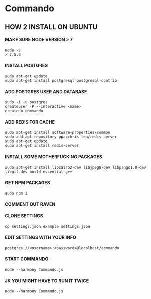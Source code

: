 # Commando

## HOW 2 INSTALL ON UBUNTU

#### MAKE SURE NODE VERSION > 7

```
node -v
> 7.5.0
```

#### INSTALL POSTGRES

```
sudo apt-get update
sudo apt-get install postgresql postgresql-contrib
```

#### ADD POSTGRES USER AND DATABASE

```
sudo -i -u postgres
createuser -P --interactive <name>
createdb commando
```

#### ADD REDIS FOR CACHE
```
sudo apt-get install software-properties-common
sudo add-apt-repository ppa:chris-lea/redis-server
sudo apt-get update
sudo apt-get install redis-server
```

#### INSTALL SOME MOTHERFUCKING PACKAGES
```
sudo apt-get install libcairo2-dev libjpeg8-dev libpango1.0-dev libgif-dev build-essential g++
```

#### GET NPM PACKAGES
```
sudo npm i
```

#### COMMENT OUT RAVEN
#### CLONE SETTINGS
```
cp settings.json.example settings.json
```

#### EDIT SETTINGS WITH YOUR INFO
```
postgres://<username>:<password>@localhost/commando
```

#### START COMMANDO
```
node --harmony Commando.js
```

#### JK YOU MIGHT HAVE TO RUN IT TWICE
```
node --harmony Commando.js
```

